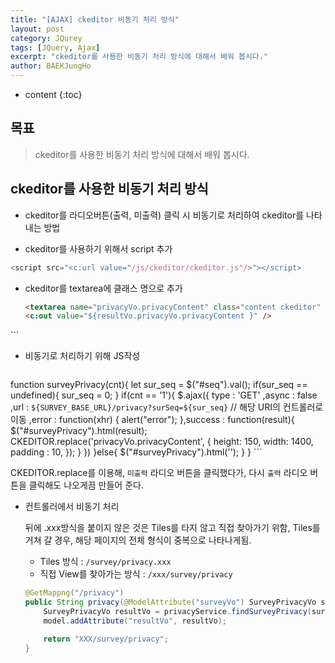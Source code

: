 ```yaml
---
title: "[AJAX] ckeditor 비동기 처리 방식"
layout: post
category: JQurey
tags: [JQuery, Ajax]
excerpt: "ckeditor를 사용한 비동기 처리 방식에 대해서 배워 봅시다."
author: BAEKJungHo
---
```


* content
{:toc}

## 목표

  > ckeditor를 사용한 비동기 처리 방식에 대해서 배워 봅시다.

## ckeditor를 사용한 비동기 처리 방식

  - ckeditor를 라디오버튼(출력, 미출력) 클릭 시 비동기로 처리하여 ckeditor를 나타내는 방법

  - ckeditor를 사용하기 위해서 script 추가

  ```javascript
  <script src="<c:url value="/js/ckeditor/ckeditor.js"/>"></script>
  ```

  - ckeditor를 textarea에 클래스 명으로 추가

	```html
	<textarea name="privacyVo.privacyContent" class="content ckeditor" id="privacyVo.privacyContent" cols="" rows="" style="height:300px;">
    <c:out value="${resultVo.privacyVo.privacyContent }" />
  </textarea>
	```

  - 비동기로 처리하기 위해 JS작성

	```javascript
function surveyPrivacy(cnt){
	let sur_seq = $("#seq").val();
	if(sur_seq == undefined){
		sur_seq = 0;
	}
	if(cnt == '1'){
		$.ajax({
			type : 'GET'
			,async : false
			,url : `${SURVEY_BASE_URL}/privacy?surSeq=${sur_seq}` // 해당 URI의 컨트롤러로 이동
			,error  : function(xhr) {
				alert("error");
			},success : function(result){
				$("#surveyPrivacy").html(result);
                CKEDITOR.replace('privacyVo.privacyContent', {
                    height: 150,
                    width: 1400,
                    padding : 10,
                });
			}
		})
	}else{
		$("#surveyPrivacy").html('');
	}
}
	```

  CKEDITOR.replace를 이용해, `미출력` 라디오 버튼을 클릭했다가, 다시 `출력` 라디오 버튼을 클릭해도 나오게끔 만들어 준다.

  - 컨트롤러에서 비동기 처리

	뒤에 .xxx방식을 붙이지 않은 것은 Tiles를 타지 않고 직접 찾아가기 위함, Tiles를 거쳐 갈 경우, 해당 페이지의 전체 형식이 중복으로 나타나게됨.

	 - Tiles 방식 : `/survey/privacy.xxx`
	 - 직접 View를 찾아가는 방식 : `/xxx/survey/privacy`


	```java
	@GetMappng("/privacy")
	public String privacy(@ModelAttribute("surveyVo") SurveyPrivacyVo surveyVo, Model model) {
		SurveyPrivacyVo resultVo = privacyService.findSurveyPrivacy(surveyVo);
		model.addAttribute("resultVo", resultVo);

		return "XXX/survey/privacy";
	}
	```
